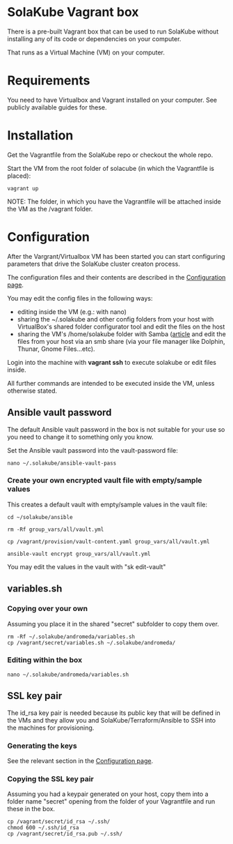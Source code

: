 # SolaKube Vagrant box

There is a pre-built Vagrant box that can be used to run SolaKube without installing any of its code or dependencies on your computer.

That runs as a Virtual Machine (VM) on your computer.

# Requirements

You need to have Virtualbox and Vagrant installed on your computer. See publicly available guides for these.  

# Installation

Get the Vagrantfile from the SolaKube repo or checkout the whole repo.

Start the VM from the root folder of solacube (in which the Vagrantfile is placed):

```
vagrant up
```

NOTE: The folder, in which you have the Vagrantfile will be attached inside the VM as the /vagrant folder.



# Configuration

After the Vargrant/Virtualbox VM has been started you can start configuring parameters that drive the SolaKube cluster creaton process.

The configuration files and their contents are described in the [Configuration page](configuration.md).

You may edit the config files in the following ways:
- editing inside the VM (e.g.: with nano)
- sharing the ~/.solakube and other config folders from your host with VirtualBox's shared folder configurator tool and edit the files on the host
- sharing the VM's /home/solakube folder with Samba ([article](https://www.howtogeek.com/howto/ubuntu/share-ubuntu-home-directories-using-samba/) and edit the files from your host via an smb share (via your file manager like Dolphin, Thunar, Gnome Files...etc).

Login into the machine with **vagrant ssh** to execute solakube or edit files inside.

All further commands are intended to be executed inside the VM, unless otherwise stated.

## Ansible vault password

The default Ansible vault password in the box is not suitable for your use so you need to change it to something only you know.

Set the Ansible vault password into the vault-password file: 

```
nano ~/.solakube/ansible-vault-pass
```

### Create your own encrypted vault file with empty/sample values

This creates a default vault with empty/sample values in the vault file:

```
cd ~/solakube/ansible

rm -Rf group_vars/all/vault.yml

cp /vagrant/provision/vault-content.yaml group_vars/all/vault.yml
 
ansible-vault encrypt group_vars/all/vault.yml
```

You may edit the values in the vault with "sk edit-vault"

## variables.sh

### Copying over your own

Assuming you place it in the shared "secret" subfolder to copy them over.
```
rm -Rf ~/.solakube/andromeda/variables.sh
cp /vagrant/secret/variables.sh ~/.solakube/andromeda/
```

### Editing within the box

```
nano ~/.solakube/andromeda/variables.sh
```

## SSL key pair

The id_rsa key pair is needed because its public key that will be defined in the VMs and they allow you and SolaKube/Terraform/Ansible to SSH into the machines for provisioning.

### Generating the keys

See the relevant section in the [Configuration page](configuration.md).

### Copying the SSL key pair

Assuming you had a keypair generated on your host, copy them into a folder name "secret" opening from the folder of your Vagrantfile and run these in the box.

```
cp /vagrant/secret/id_rsa ~/.ssh/
chmod 600 ~/.ssh/id_rsa
cp /vagrant/secret/id_rsa.pub ~/.ssh/
```
